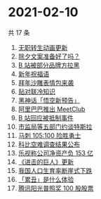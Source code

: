 # 2021-02-10

共 17 条

<!-- BEGIN ZHIHUSEARCH -->
<!-- 最后更新时间 Wed Feb 10 2021 23:08:44 GMT+0800 (CST) -->
1. [无职转生动画更新](https://www.zhihu.com/search?q=无职转生)
1. [除夕文案准备好了吗？](https://www.zhihu.com/search?q=除夕文案)
1. [B 站被部分品牌方拉黑](https://www.zhihu.com/search?q=b站)
1. [新年祝福语](https://www.zhihu.com/search?q=新年祝福语)
1. [拜年沙雕表情包来袭](https://www.zhihu.com/search?q=拜年表情包)
1. [贴对联冷知识](https://www.zhihu.com/search?q=对联怎么贴)
1. [黑神话「悟空新预告」](https://www.zhihu.com/search?q=黑神话)
1. [阿里巴巴推出 MeetClub](https://www.zhihu.com/search?q=meetclub)
1. [B 站回应被抵制事件](https://www.zhihu.com/search?q=b站)
1. [市监局等五部门约谈特斯拉](https://www.zhihu.com/search?q=特斯拉约谈)
1. [马刺 105:100 险胜勇士](https://www.zhihu.com/search?q=勇士)
1. [科比空难调查结果公布](https://www.zhihu.com/search?q=科比空难)
1. [乐视称公司净资产负 153 亿](https://www.zhihu.com/search?q=乐视)
1. [《进击的巨人》更新](https://www.zhihu.com/search?q=进击的巨人)
1. [我国人口生育率断崖式下跌](https://www.zhihu.com/search?q=出生人口)
1. [「累丑」是什么体验](https://www.zhihu.com/search?q=累丑)
1. [腾讯阳光普照奖 100 股股票](https://www.zhihu.com/search?q=腾讯阳光普照奖)
<!-- END ZHIHUSEARCH -->
